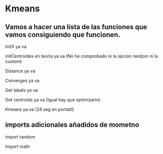 # Kmeans

## Vamos a hacer una lista de las funciones que vamos consiguiendo que funcionen.

InitX ya va 

initCentroides en teoria ya va (No he comprobado ni la opcion random ni la custom)

Distance  ya va

Converges ya va

Get labels ya va

Get centroids ya va (Igual hay que optimizarlo)

Kmeans ya va (24 seg en portatil)
## imports adicionales añadidos de mometno
import random

import math
